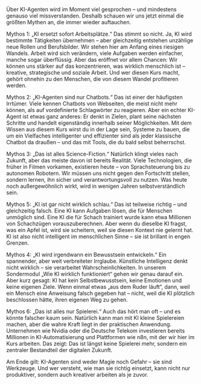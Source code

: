 Über KI-Agenten wird im Moment viel gesprochen – und mindestens genauso viel missverstanden.
Deshalb schauen wir uns jetzt einmal die größten Mythen an, die immer wieder auftauchen.

Mythos 1: „KI ersetzt sofort Arbeitsplätze.“
Das stimmt so nicht.
Ja, KI wird bestimmte Tätigkeiten übernehmen – aber gleichzeitig entstehen unzählige neue Rollen und Berufsbilder.
Wir stehen hier am Anfang eines riesigen Wandels.
Arbeit wird sich verändern, viele Aufgaben werden einfacher, manche sogar überflüssig.
Aber das eröffnet vor allem Chancen: Wir können uns stärker auf das konzentrieren, was wirklich menschlich ist – kreative, strategische und soziale Arbeit.
Und wer diesen Kurs macht, gehört ohnehin zu den Menschen, die von diesem Wandel profitieren werden.

Mythos 2: „KI-Agenten sind nur Chatbots.“
Das ist einer der häufigsten Irrtümer.
Viele kennen Chatbots von Webseiten, die meist nicht mehr können, als auf vordefinierte Schlagwörter zu reagieren.
Aber ein echter KI-Agent ist etwas ganz anderes:
Er denkt in Zielen, plant seine nächsten Schritte und handelt eigenständig innerhalb seiner Möglichkeiten.
Mit dem Wissen aus diesem Kurs wirst du in der Lage sein, Systeme zu bauen, die um ein Vielfaches intelligenter und effizienter sind als jeder klassische Chatbot da draußen – und das mit Tools, die du bald selbst beherrschst.

Mythos 3: „Das ist alles Science-Fiction.“
Natürlich klingt vieles nach Zukunft, aber das meiste davon ist bereits Realität.
Viele Technologien, die früher in Filmen vorkamen, existieren heute – von Sprachsteuerung bis zu autonomen Robotern.
Wir müssen uns nicht gegen den Fortschritt stellen, sondern lernen, ihn sicher und verantwortungsvoll zu nutzen.
Was heute noch außergewöhnlich wirkt, wird in wenigen Jahren selbstverständlich sein.

Mythos 5: „KI ist gar nicht wirklich schlau.“
Das ist teilweise richtig – und gleichzeitig falsch.
Eine KI kann Aufgaben lösen, die für Menschen unmöglich sind. Eine KI die für Schach trainiert wurde kann etwa Millionen von Schachzügen vorauszuberechnen.
Aber wenn du dieselbe KI fragst, was ein Apfel ist, wird sie scheitern, weil sie diesen Kontext nie gelernt hat.
KI ist also nicht intelligent im menschlichen Sinne – sie ist brillant in engen Grenzen.

Mythos 4: „KI wird irgendwann ein Bewusstsein entwickeln.“
Ein spannender, aber weit verbreiteter Irrglaube.
Künstliche Intelligenz denkt nicht wirklich – sie verarbeitet Wahrscheinlichkeiten.
In unserem Sondermodul „Wie KI wirklich funktioniert“ gehen wir genau darauf ein.
Aber kurz gesagt: KI hat kein Selbstbewusstsein, keine Emotionen und keine eigenen Ziele.
Wenn einmal etwas „aus dem Ruder läuft“, dann, weil ein Mensch eine Anweisung falsch gegeben hat – nicht, weil die KI plötzlich beschlossen hätte, ihren eigenen Weg zu gehen.

Mythos 6: „Das ist alles nur Spielerei.“
Auch das hört man oft – und es könnte falscher kaum sein.
Natürlich kann man mit KI kleine Spielereien machen, aber die wahre Kraft liegt in der praktischen Anwendung.
Unternehmen wie Nvidia oder die Deutsche Telekom investieren bereits Millionen in KI-Automatisierung und Plattformen wie n8n, mit der wir hier im Kurs arbeiten.
Das zeigt: Das ist längst keine Spielerei mehr, sondern ein zentraler Bestandteil der digitalen Zukunft.

Am Ende gilt:
KI-Agenten sind weder Magie noch Gefahr – sie sind Werkzeuge.
Und wer versteht, wie man sie richtig einsetzt, kann nicht nur produktiver, sondern auch kreativer arbeiten als je zuvor.
